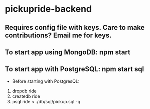 # pickupride-backend

## Requires config file with keys. Care to make contributions? Email me for keys.

## To start app using MongoDB: npm start

## To start app with PostgreSQL: npm start sql
* Before starting with PostgresQL:
1) dropdb ride
2) createdb ride
3) psql ride < ./db/sql/pickup.sql -q
